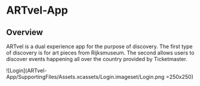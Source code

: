 # ARTvel-App

## Overview

ARTvel is a dual experience app for the purpose of discovery. The first type of discovery is for art pieces from Rijksmuseum. The second allows users to discover events happening all over the country provided by Ticketmaster. 

![Login](ARTvel-App/SupportingFiles/Assets.xcassets/Login.imageset/Login.png =250x250)
